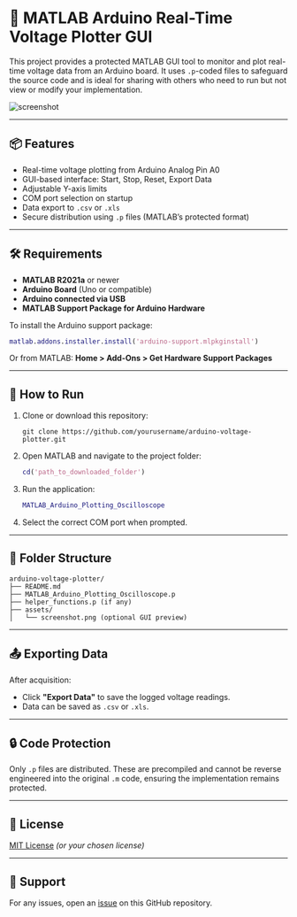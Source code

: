 
# 🔌 MATLAB Arduino Real-Time Voltage Plotter GUI

This project provides a protected MATLAB GUI tool to monitor and plot real-time voltage data from an Arduino board. It uses `.p`-coded files to safeguard the source code and is ideal for sharing with others who need to run but not view or modify your implementation.

![screenshot](assets/MATLAB_ArduinoPlotting.png)

---

## 📦 Features

- Real-time voltage plotting from Arduino Analog Pin A0
- GUI-based interface: Start, Stop, Reset, Export Data
- Adjustable Y-axis limits
- COM port selection on startup
- Data export to `.csv` or `.xls`
- Secure distribution using `.p` files (MATLAB’s protected format)

---

## 🛠 Requirements

- **MATLAB R2021a** or newer
- **Arduino Board** (Uno or compatible)
- **Arduino connected via USB**
- **MATLAB Support Package for Arduino Hardware**

To install the Arduino support package:
```matlab
matlab.addons.installer.install('arduino-support.mlpkginstall')
```

Or from MATLAB: **Home > Add-Ons > Get Hardware Support Packages**

---

## 🚀 How to Run

1. Clone or download this repository:
   ```
   git clone https://github.com/yourusername/arduino-voltage-plotter.git
   ```

2. Open MATLAB and navigate to the project folder:
   ```matlab
   cd('path_to_downloaded_folder')
   ```

3. Run the application:
   ```matlab
   MATLAB_Arduino_Plotting_Oscilloscope
   ```

4. Select the correct COM port when prompted.

---

## 📁 Folder Structure

```
arduino-voltage-plotter/
├── README.md
├── MATLAB_Arduino_Plotting_Oscilloscope.p
├── helper_functions.p (if any)
├── assets/
│   └── screenshot.png (optional GUI preview)
```

---

## 📤 Exporting Data

After acquisition:
- Click **"Export Data"** to save the logged voltage readings.
- Data can be saved as `.csv` or `.xls`.

---

## 🔒 Code Protection

Only `.p` files are distributed. These are precompiled and cannot be reverse engineered into the original `.m` code, ensuring the implementation remains protected.

---

## 📄 License

[MIT License](LICENSE) *(or your chosen license)*

---

## 🙋 Support

For any issues, open an [issue](https://github.com/yourusername/arduino-voltage-plotter/issues) on this GitHub repository.

